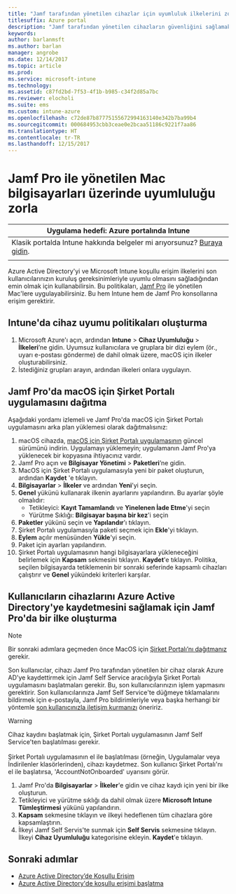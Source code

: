 ```yaml
---
title: "Jamf tarafından yönetilen cihazlar için uyumluluk ilkelerini zorunlu tutma"
titlesuffix: Azure portal
description: "Jamf tarafından yönetilen cihazların güvenliğini sağlamak için uyumluluk kullanın."
keywords: 
author: barlanmsft
ms.author: barlan
manager: angrobe
ms.date: 12/14/2017
ms.topic: article
ms.prod: 
ms.service: microsoft-intune
ms.technology: 
ms.assetid: c87fd2bd-7f53-4f1b-b985-c34f2d85a7bc
ms.reviewer: elocholi
ms.suite: ems
ms.custom: intune-azure
ms.openlocfilehash: c72de87b87775155672994163140e342b7ba99b4
ms.sourcegitcommit: 000684953cbb3ceae0e2bcaa51186c9221f7aa86
ms.translationtype: HT
ms.contentlocale: tr-TR
ms.lasthandoff: 12/15/2017
---
```

# <a name="enforce-compliance-on-macs-managed-with-jamf-pro"></a>Jamf Pro ile yönetilen Mac bilgisayarları üzerinde uyumluluğu zorla

|Uygulama hedefi: Azure portalında Intune |
|--|
|Klasik portalda Intune hakkında belgeler mi arıyorsunuz? [Buraya gidin](/intune/introduction-intune?toc=/intune-classic/toc.json).|
| |

Azure Active Directory'yi ve Microsoft Intune koşullu erişim ilkelerini son kullanıcılarınızın kuruluş gereksinimleriyle uyumlu olmasını sağladığından emin olmak için kullanabilirsin. Bu politikaları, [Jamf Pro](conditional-access-integrate-jamf.md) ile yönetilen Mac'lere uygulayabilirsiniz. Bu hem Intune hem de Jamf Pro konsollarına erişim gerektirir.

## <a name="set-up-device-compliance-policies-in-intune"></a>Intune'da cihaz uyumu politikaları oluşturma

1. Microsoft Azure'ı açın, ardından **Intune** > **Cihaz Uyumluluğu** > **İlkeleri**’ne gidin. Uyumsuz kullanıcılara ve gruplara bir dizi eylem (ör., uyarı e-postası gönderme) de dahil olmak üzere, macOS için ilkeler oluşturabilirsiniz.
2. İstediğiniz grupları arayın, ardından ilkeleri onlara uygulayın.

## <a name="deploy-the-company-portal-app-for-macos-in-jamf-pro"></a>Jamf Pro'da macOS için Şirket Portalı uygulamasını dağıtma

Aşağıdaki yordamı izlemeli ve Jamf Pro'da macOS için Şirket Portalı uygulamasını arka plan yüklemesi olarak dağıtmalısınız:

1. macOS cihazda, [macOS için Şirket Portalı uygulamasının](https://go.microsoft.com/fwlink/?linkid=862280) güncel sürümünü indirin. Uygulamayı yüklemeyin; uygulamanın Jamf Pro'ya yüklenecek bir kopyasına ihtiyacınız vardır.
2. Jamf Pro açın ve **Bilgisayar Yönetimi** > **Paketleri**’ne gidin.
3. MacOS için Şirket Portalı uygulamasıyla yeni bir paket oluşturun, ardından  **Kaydet** 'e tıklayın.
4. **Bilgisayarlar** > **İlkeler** ve ardından **Yeni**’yi seçin.
5. **Genel** yükünü kullanarak ilkenin ayarlarını yapılandırın. Bu ayarlar şöyle olmalıdır:
   - Tetikleyici: **Kayıt Tamamlandı** ve **Yinelenen İade Etme**'yi seçin
   - Yürütme Sıklığı: **Bilgisayar başına bir kez**'i seçin
6. **Paketler** yükünü seçin ve **Yapılandır**'ı tıklayın.
7. Şirket Portalı uygulamasıyla paketi seçmek için **Ekle**'yi tıklayın.
8. **Eylem** açılır menüsünden **Yükle**'yi seçin.
9. Paket için ayarları yapılandırın.
10. Şirket Portalı uygulamasının hangi bilgisayarlara yükleneceğini belirlemek için **Kapsam** sekmesini tıklayın. **Kaydet**'e tıklayın. Politika, seçilen bilgisayarda tetiklemenin bir sonraki seferinde kapsamlı cihazları çalıştırır ve **Genel** yükündeki kriterleri karşılar.

## <a name="create-a-policy-in-jamf-pro-to-have-users-register-their-devices-with-azure-active-directory"></a>Kullanıcıların cihazlarını Azure Active Directory'ye kaydetmesini sağlamak için Jamf Pro'da bir ilke oluşturma

> [!NOTE]
> Bir sonraki adımlara geçmeden önce MacOS için [Şirket Portalı’nı dağıtmanız](conditional-access-assign-jamf.md#require-the-company-portal-app-for-macos) gerekir.  

Son kullanıcılar, cihazı Jamf Pro tarafından yönetilen bir cihaz olarak Azure AD'ye kaydettirmek için Jamf Self Service aracılığıyla Şirket Portalı uygulamasını başlatmaları gerekir. Bu, son kullanıcılarınızın işlem yapmasını gerektirir. Son kullanıcılarınıza Jamf Self Service'te düğmeye tıklamalarını bildirmek için e-postayla, Jamf Pro bildirimleriyle veya başka herhangi bir yöntemle [son kullanıcınızla iletişim kurmanızı](end-user-educate.md) öneririz.

> [!WARNING]
> Cihaz kaydını başlatmak için, Şirket Portalı uygulamasının Jamf Self Service'ten başlatılması gerekir. <br><br>Şirket Portalı uygulamasının el ile başlatılması (örneğin, Uygulamalar veya İndirilenler klasörlerinden), cihazı kaydetmez. Son kullanıcı Şirket Portalı'nı el ile başlatırsa, 'AccountNotOnboarded' uyarısını görür.

1. Jamf Pro'da **Bilgisayarlar** >  **İlkeler**'e gidin ve cihaz kaydı için yeni bir ilke oluşturun.
2. Tetikleyici ve yürütme sıklığı da dahil olmak üzere **Microsoft Intune Tümleştirmesi** yükünü yapılandırın.
3. **Kapsam** sekmesine tıklayın ve ilkeyi hedeflenen tüm cihazlara göre kapsamlaştırın.
4. İlkeyi Jamf Self Servis'te sunmak için **Self Servis** sekmesine tıklayın. İlkeyi **Cihaz Uyumluluğu** kategorisine ekleyin. **Kaydet**'e tıklayın.

## <a name="next-steps"></a>Sonraki adımlar

- [Azure Active Directory’de Koşullu Erişim](https://docs.microsoft.com/azure/active-directory/active-directory-conditional-access-azure-portal)
- [Azure Active Directory'de koşullu erişimi başlatma](https://docs.microsoft.com/azure/active-directory/active-directory-conditional-access-azure-portal-get-started)
